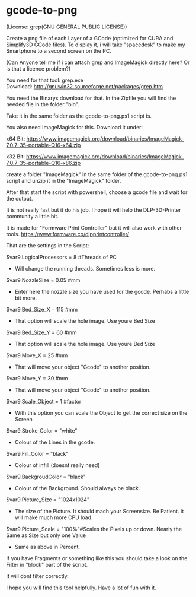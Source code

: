 # gcode-to-png
(License: grep(GNU GENERAL PUBLIC LICENSE))

Create a png file of each Layer of a GCode (optimized for CURA and Simplify3D GCode files). To display it, i will take
"spacedesk" to make my Smartphone to a second screen on the PC.

(Can Anyone tell me if i can attach grep and ImageMagick directly here? Or is that a licence problem?)

You need for that tool:
grep.exe  
Download: http://gnuwin32.sourceforge.net/packages/grep.htm

You need the Binarys download for that. In the Zipfile you will find the needed file in the folder "bin".

Take it in the same folder as the gcode-to-png.ps1 script is.

You also need ImageMagick for this. Download it under: 

x64 Bit: https://www.imagemagick.org/download/binaries/ImageMagick-7.0.7-35-portable-Q16-x64.zip

x32 Bit: https://www.imagemagick.org/download/binaries/ImageMagick-7.0.7-35-portable-Q16-x86.zip


create a folder "ImageMagick" in the same folder of the gcode-to-png.ps1 script and unzip it in the "ImageMagick" folder.

After that start the script with powershell, choose a gcode file and wait for the output.

It is not really fast but it do his job. I hope it will help the DLP-3D-Printer community a little bit.

It is made for "Formware Print Controller" but it will also work with other tools.
https://www.formware.co/dlpprintcontroller/

That are the settings in the Script:

$var9.LogicalProcessors = 8 #Threads of PC
  - Will change the running threads. Sometimes less is more.
  
$var9.NozzleSize = 0.05 #mm
  - Enter here the nozzle size you have used for the gcode. Perhabs a little bit more.
  
$var9.Bed_Size_X = 115 #mm
  - That option will scale the hole image. Use youre Bed Size
  
$var9.Bed_Size_Y = 60 #mm
  - That option will scale the hole image. Use youre Bed Size
  
$var9.Move_X = 25 #mm
  - That will move your object "Gcode" to another position.
  
$var9.Move_Y = 30 #mm
  - That will move your object "Gcode" to another position.
  
$var9.Scale_Object = 1 #factor
  - With this option you can scale the Object to get the correct size on the Screen
  
$var9.Stroke_Color = "white"
  - Colour of the Lines in the gcode.
  
$var9.Fill_Color = "black"
  - Colour of infill (doesnt really need)
  
$var9.BackgroudColor = "black"
  - Colour of the Background. Should always be black.
  
$var9.Picture_Size = "1024x1024"
  - The size of the Picture. It should mach your Screensize. Be Patient. It will make much more CPU load.
  
$var9.Picture_Scale = "100%"#Scales the Pixels up or down. Nearly the Same as Size but only one Value
  - Same as above in Percent.
  
  
If you have Fragments or something like this you should take a look on the Filter in "block" part of the script.

It will dont filter correctly.

I hope you will find this tool helpfully. Have a lot of fun with it.

